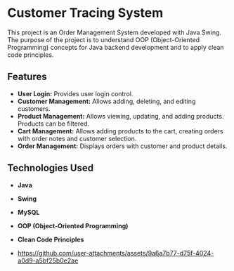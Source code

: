 # Customer Tracing System

This project is an Order Management System developed with Java Swing. The purpose of the project is to understand OOP (Object-Oriented Programming) concepts for Java backend development and to apply clean code principles.

## Features

- **User Login:** Provides user login control.
- **Customer Management:** Allows adding, deleting, and editing customers.
- **Product Management:** Allows viewing, updating, and adding products. Products can be filtered.
- **Cart Management:** Allows adding products to the cart, creating orders with order notes and customer selection.
- **Order Management:** Displays orders with customer and product details.

## Technologies Used

- **Java**
- **Swing**
- **MySQL**
- **OOP (Object-Oriented Programming)**
- **Clean Code Principles**

- https://github.com/user-attachments/assets/9a6a7b77-d75f-4024-a0d9-a5bf25b0e2ae

